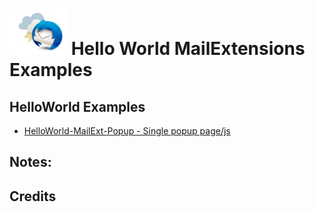 # ![Thunderstorm icon] Hello World MailExtensions Examples

## HelloWorld Examples
- [HelloWorld-MailExt-Popup  -  Single popup page/js][HelloWorld-Popup]
  
## Notes:


## Credits


[Thunderstorm icon]:/rep-resources/images/thunderstorm.png
[HelloWorld-Popup]:/examples/HelloWorlds/HelloWorld-MailExt-Popup
  